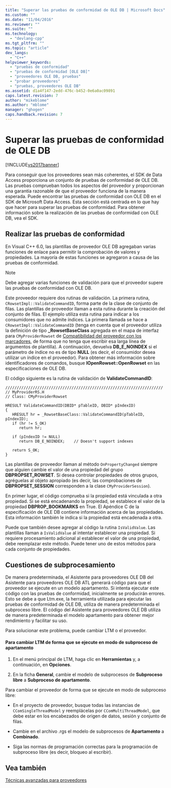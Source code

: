 ```yaml
---
title: "Superar las pruebas de conformidad de OLE DB | Microsoft Docs"
ms.custom: ""
ms.date: "11/04/2016"
ms.reviewer: ""
ms.suite: ""
ms.technology: 
  - "devlang-cpp"
ms.tgt_pltfrm: ""
ms.topic: "article"
dev_langs: 
  - "C++"
helpviewer_keywords: 
  - "pruebas de conformidad"
  - "pruebas de conformidad [OLE DB]"
  - "proveedores OLE DB, pruebas"
  - "probar proveedores"
  - "pruebas, proveedores OLE DB"
ms.assetid: d1a4f147-2edd-476c-b452-0e6a0ac09891
caps.latest.revision: 7
author: "mikeblome"
ms.author: "mblome"
manager: "ghogen"
caps.handback.revision: 7
---
```

# Superar las pruebas de conformidad de OLE DB
[!INCLUDE[vs2017banner](../../assembler/inline/includes/vs2017banner.md)]

Para conseguir que los proveedores sean más coherentes, el SDK de Data Access proporciona un conjunto de pruebas de conformidad de OLE DB.  Las pruebas comprueban todos los aspectos del proveedor y proporcionan una garantía razonable de que el proveedor funciona de la manera esperada.  Puede encontrar las pruebas de conformidad con OLE DB en el SDK de Microsoft Data Access.  Esta sección está centrada en lo que hay que hacer para superar las pruebas de conformidad.  Para obtener información sobre la realización de las pruebas de conformidad con OLE DB, vea el SDK.  
  
## Realizar las pruebas de conformidad  
 En Visual C\+\+ 6.0, las plantillas de proveedor OLE DB agregaban varias funciones de enlace para permitir la comprobación de valores y propiedades.  La mayoría de estas funciones se agregaron a causa de las pruebas de conformidad.  
  
> [!NOTE]
>  Debe agregar varias funciones de validación para que el proveedor supere las pruebas de conformidad con OLE DB.  
  
 Este proveedor requiere dos rutinas de validación.  La primera rutina, `CRowsetImpl::ValidateCommandID`, forma parte de la clase de conjunto de filas.  Las plantillas de proveedor llaman a esta rutina durante la creación del conjunto de filas.  El ejemplo utiliza esta rutina para indicar a los consumidores que no admite índices.  La primera llamada se hace a `CRowsetImpl::ValidateCommandID` \(tenga en cuenta que el proveedor utiliza la definición de tipo **\_RowsetBaseClass** agregada en el mapa de interfaz para `CMyProviderRowset` de [Compatibilidad del proveedor con los marcadores](../../data/oledb/provider-support-for-bookmarks.md), de forma que no tenga que escribir esa larga línea de argumentos de plantilla\).  A continuación, devuelva **DB\_E\_NOINDEX** si el parámetro de índice no es de tipo **NULL** \(es decir, el consumidor desea utilizar un índice en el proveedor\).  Para obtener más información sobre identificadores de comandos, busque **IOpenRowset::OpenRowset** en las especificaciones de OLE DB.  
  
 El código siguiente es la rutina de validación de **ValidateCommandID**:  
  
```  
/////////////////////////////////////////////////////////////////////  
// MyProviderRS.H  
// Class: CMyProviderRowset   
  
HRESULT ValidateCommandID(DBID* pTableID, DBID* pIndexID)  
{  
   HRESULT hr = _RowsetBaseClass::ValidateCommandID(pTableID, pIndexID);  
   if (hr != S_OK)  
      return hr;  
  
   if (pIndexID != NULL)  
      return DB_E_NOINDEX;    // Doesn't support indexes  
  
   return S_OK;  
}  
```  
  
 Las plantillas de proveedor llaman al método `OnPropertyChanged` siempre que alguien cambie el valor de una propiedad del grupo **DBPROPSET\_ROWSET**.  Si desea controlar propiedades de otros grupos, agréguelas al objeto apropiado \(es decir, las comprobaciones de **DBPROPSET\_SESSION** corresponden a la clase `CMyProviderSession`\).  
  
 En primer lugar, el código comprueba si la propiedad está vinculada a otra propiedad.  Si se está encadenando la propiedad, se establece el valor de la propiedad **DBPROP\_BOOKMARKS** en True.  El Apéndice C de la especificación de OLE DB contiene información acerca de las propiedades.  Esta información también le indica si la propiedad está encadenada a otra.  
  
 Puede que también desee agregar al código la rutina `IsValidValue`.  Las plantillas llaman a `IsValidValue` al intentar establecer una propiedad.  Si requiere procesamiento adicional al establecer el valor de una propiedad, debe reemplazar este método.  Puede tener uno de estos métodos para cada conjunto de propiedades.  
  
## Cuestiones de subprocesamiento  
 De manera predeterminada, el Asistente para proveedores OLE DB del Asistente para proveedores OLE DB ATL generará código para que el proveedor se ejecute en un modelo apartamento.  Si intenta ejecutar este código con las pruebas de conformidad, inicialmente se producirán errores.  Esto se debe a que Ltm.exe, la herramienta utilizada para ejecutar las pruebas de conformidad de OLE DB, utiliza de manera predeterminada el subproceso libre.  El código del Asistente para proveedores OLE DB utiliza de manera predeterminada el modelo apartamento para obtener mejor rendimiento y facilitar su uso.  
  
 Para solucionar este problema, puede cambiar LTM o el proveedor.  
  
#### Para cambiar LTM de forma que se ejecute en modo de subproceso de apartamento  
  
1.  En el menú principal de LTM, haga clic en **Herramientas** y, a continuación, en **Opciones**.  
  
2.  En la ficha **General**, cambie el modelo de subprocesos de **Subproceso libre** a **Subproceso de apartamento**.  
  
 Para cambiar el proveedor de forma que se ejecute en modo de subproceso libre:  
  
-   En el proyecto de proveedor, busque todas las instancias de `CComSingleThreadModel` y reemplácelas por `CComMultiThreadModel`, que debe estar en los encabezados de origen de datos, sesión y conjunto de filas.  
  
-   Cambie en el archivo .rgs el modelo de subprocesos de **Apartamento** a **Combinado**.  
  
-   Siga las normas de programación correctas para la programación de subproceso libre \(es decir, bloqueo al escribir\).  
  
## Vea también  
 [Técnicas avanzadas para proveedores](../../data/oledb/advanced-provider-techniques.md)